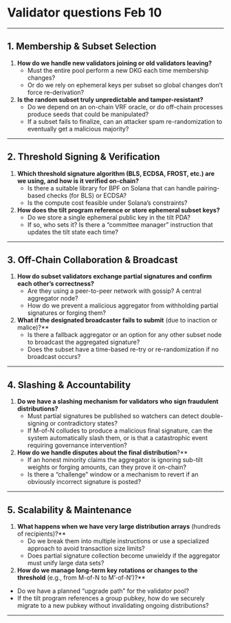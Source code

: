 # Validator questions Feb 10

---

## 1. Membership & Subset Selection

1. **How do we handle new validators joining or old validators leaving?**
    - Must the entire pool perform a new DKG each time membership changes?
    - Or do we rely on ephemeral keys per subset so global changes don’t force re-derivation?
2. **Is the random subset truly unpredictable and tamper-resistant?**
    - Do we depend on an on-chain VRF oracle, or do off-chain processes produce seeds that could be manipulated?
    - If a subset fails to finalize, can an attacker spam re-randomization to eventually get a malicious majority?

---

## 2. Threshold Signing & Verification

1. **Which threshold signature algorithm (BLS, ECDSA, FROST, etc.) are we using, and how is it verified on-chain?**
    - Is there a suitable library for BPF on Solana that can handle pairing-based checks (for BLS) or ECDSA?
    - Is the compute cost feasible under Solana’s constraints?
2. **How does the tilt program reference or store ephemeral subset keys?**
    - Do we store a single ephemeral public key in the tilt PDA?
    - If so, who sets it? Is there a “committee manager” instruction that updates the tilt state each time?

---

## 3. Off-Chain Collaboration & Broadcast

1. **How do subset validators exchange partial signatures and confirm each other’s correctness?**
    - Are they using a peer-to-peer network with gossip? A central aggregator node?
    - How do we prevent a malicious aggregator from withholding partial signatures or forging them?
2. **What if the designated broadcaster fails to submit** (due to inaction or malice)?**
    - Is there a fallback aggregator or an option for any other subset node to broadcast the aggregated signature?
    - Does the subset have a time-based re-try or re-randomization if no broadcast occurs?

---

## 4. Slashing & Accountability

1. **Do we have a slashing mechanism for validators who sign fraudulent distributions?**
    - Must partial signatures be published so watchers can detect double-signing or contradictory states?
    - If M-of-N colludes to produce a malicious final signature, can the system automatically slash them, or is that a catastrophic event requiring governance intervention?
2. **How do we handle disputes about the final distribution**?**
    - If an honest minority claims the aggregator is ignoring sub-tilt weights or forging amounts, can they prove it on-chain?
    - Is there a “challenge” window or a mechanism to revert if an obviously incorrect signature is posted?

---

## 5. Scalability & Maintenance

1. **What happens when we have very large distribution arrays** (hundreds of recipients)?**
    - Do we break them into multiple instructions or use a specialized approach to avoid transaction size limits?
    - Does partial signature collection become unwieldy if the aggregator must unify large data sets?
2. **How do we manage long-term key rotations or changes to the threshold** (e.g., from M-of-N to M’-of-N’)?**
- Do we have a planned “upgrade path” for the validator pool?
- If the tilt program references a group pubkey, how do we securely migrate to a new pubkey without invalidating ongoing distributions?

---

###
